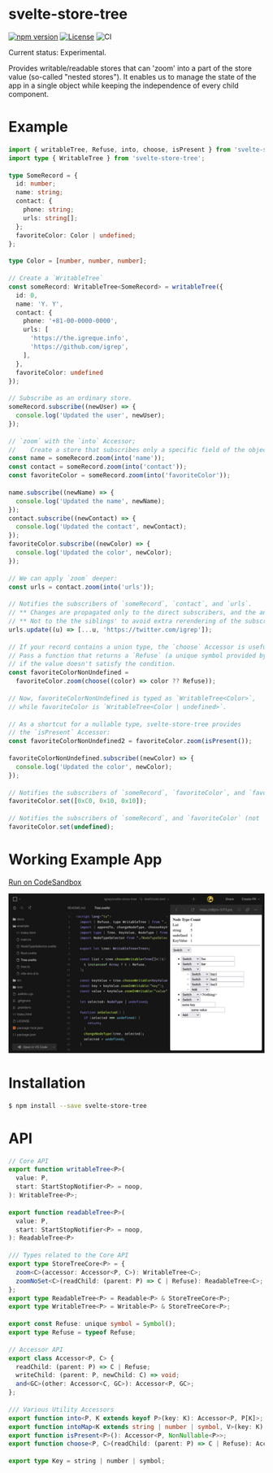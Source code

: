 # svelte-store-tree

[![npm version](https://badge.fury.io/js/svelte-store-tree.svg)](https://badge.fury.io/js/svelte-store-tree)
[![License](https://img.shields.io/badge/License-BSD_3--Clause-blue.svg)](https://opensource.org/licenses/BSD-3-Clause)
![CI](https://github.com/igrep/svelte-store-tree/actions/workflows/ci.yaml/badge.svg)

Current status: Experimental.

Provides writable/readable stores that can 'zoom' into a part of the store
value (so-called "nested stores"). It enables us to manage the state of the app
in a single object while keeping the independence of every child component.

# Example

<!-- BEGIN README TEST -->

```typescript
import { writableTree, Refuse, into, choose, isPresent } from 'svelte-store-tree';
import type { WritableTree } from 'svelte-store-tree';

type SomeRecord = {
  id: number;
  name: string;
  contact: {
    phone: string;
    urls: string[];
  };
  favoriteColor: Color | undefined;
};

type Color = [number, number, number];

// Create a `WritableTree`
const someRecord: WritableTree<SomeRecord> = writableTree({
  id: 0,
  name: 'Y. Y',
  contact: {
    phone: '+81-00-0000-0000',
    urls: [
      'https://the.igreque.info',
      'https://github.com/igrep',
    ],
  },
  favoriteColor: undefined
});

// Subscribe as an ordinary store.
someRecord.subscribe((newUser) => {
  console.log('Updated the user', newUser);
});

// `zoom` with the `into` Accessor;
//    Create a store that subscribes only a specific field of the object
const name = someRecord.zoom(into('name'));
const contact = someRecord.zoom(into('contact'));
const favoriteColor = someRecord.zoom(into('favoriteColor'));

name.subscribe((newName) => {
  console.log('Updated the name', newName);
});
contact.subscribe((newContact) => {
  console.log('Updated the contact', newContact);
});
favoriteColor.subscribe((newColor) => {
  console.log('Updated the color', newColor);
});

// We can apply `zoom` deeper:
const urls = contact.zoom(into('urls'));

// Notifies the subscribers of `someRecord`, `contact`, and `urls`.
// ** Changes are propagated only to the direct subscribers, and the ancestors'. **
// ** Not to the the siblings' to avoid extra rerendering of the subscribing components. **
urls.update((u) => [...u, 'https://twitter.com/igrep']);

// If your record contains a union type, the `choose` Accessor is useful.
// Pass a function that returns a `Refuse` (a unique symbol provided by this library)
// if the value doesn't satisfy the condition.
const favoriteColorNonUndefined =
  favoriteColor.zoom(choose((color) => color ?? Refuse));

// Now, favoriteColorNonUndefined is typed as `WritableTree<Color>`,
// while favoriteColor is `WritableTree<Color | undefined>`.

// As a shortcut for a nullable type, svelte-store-tree provides
// the `isPresent` Accessor:
const favoriteColorNonUndefined2 = favoriteColor.zoom(isPresent());

favoriteColorNonUndefined.subscribe((newColor) => {
  console.log('Updated the color', newColor);
});

// Notifies the subscribers of `someRecord`, `favoriteColor`, and `favoriteColorNonUndefined`.
favoriteColor.set([0xC0, 0x10, 0x10]);

// Notifies the subscribers of `someRecord`, and `favoriteColor` (not `favoriteColorNonUndefined`).
favoriteColor.set(undefined);
```

<!-- END README TEST -->

# Working Example App

<a href="https://codesandbox.io/p/github/igrep/svelte-store-tree/draft/floral-sound?workspace=%257B%2522activeFileId%2522%253Anull%252C%2522openFiles%2522%253A%255B%255D%252C%2522sidebarPanel%2522%253A%2522EXPLORER%2522%252C%2522gitSidebarPanel%2522%253A%2522COMMIT%2522%252C%2522sidekickItems%2522%253A%255B%257B%2522type%2522%253A%2522PREVIEW%2522%252C%2522taskId%2522%253A%2522dev%2522%252C%2522port%2522%253A5173%252C%2522key%2522%253A%2522cl84b20px00942a69505zsdx2%2522%252C%2522isMinimized%2522%253Afalse%252C%2522path%2522%253A%2522%252Fexample%252F%2522%257D%252C%257B%2522type%2522%253A%2522TASK_LOG%2522%252C%2522taskId%2522%253A%2522dev%2522%252C%2522key%2522%253A%2522cl84b1zcx00452a69im60ktrw%2522%252C%2522isMinimized%2522%253Afalse%257D%255D%257D">
Run on CodeSandbox

![Example App running on CodeSandbox](./docs/codesandbox.png "Example App running on CodeSandbox")
</a>

# Installation

```bash
$ npm install --save svelte-store-tree
```

# API

```typescript
// Core API
export function writableTree<P>(
  value: P,
  start: StartStopNotifier<P> = noop,
): WritableTree<P>;

export function readableTree<P>(
  value: P,
  start: StartStopNotifier<P> = noop,
): ReadableTree<P>

/// Types related to the Core API
export type StoreTreeCore<P> = {
  zoom<C>(accessor: Accessor<P, C>): WritableTree<C>;
  zoomNoSet<C>(readChild: (parent: P) => C | Refuse): ReadableTree<C>;
};
export type ReadableTree<P> = Readable<P> & StoreTreeCore<P>;
export type WritableTree<P> = Writable<P> & StoreTreeCore<P>;

export const Refuse: unique symbol = Symbol();
export type Refuse = typeof Refuse;

// Accessor API
export class Accessor<P, C> {
  readChild: (parent: P) => C | Refuse;
  writeChild: (parent: P, newChild: C) => void;
  and<GC>(other: Accessor<C, GC>): Accessor<P, GC>;
};

/// Various Utility Accessors
export function into<P, K extends keyof P>(key: K): Accessor<P, P[K]>;
export function intoMap<K extends string | number | symbol, V>(key: K): Accessor<Map<K, V>, V>;
export function isPresent<P>(): Accessor<P, NonNullable<P>>;
export function choose<P, C>(readChild: (parent: P) => C | Refuse): Accessor<P, C>;

export type Key = string | number | symbol;
```
